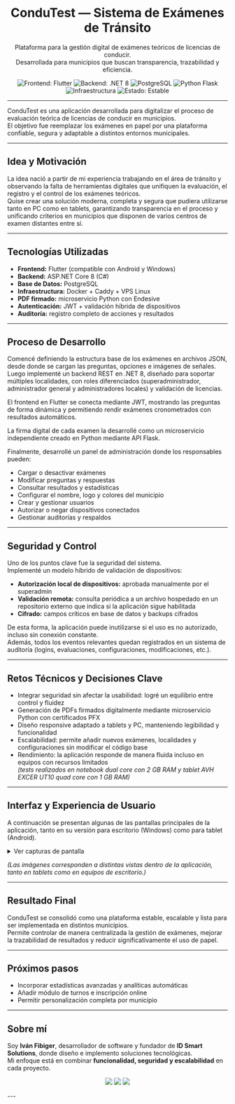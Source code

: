 <h1 align="center">ConduTest — Sistema de Exámenes de Tránsito</h1>

<p align="center">
  Plataforma para la gestión digital de exámenes teóricos de licencias de conducir.<br>
  Desarrollada para municipios que buscan transparencia, trazabilidad y eficiencia.
</p>

<p align="center">
  <img src="https://img.shields.io/badge/Frontend-Flutter-blue?style=flat-square" alt="Frontend: Flutter">
  <img src="https://img.shields.io/badge/Backend-.NET%208-purple?style=flat-square" alt="Backend: .NET 8">
  <img src="https://img.shields.io/badge/Base%20de%20Datos-PostgreSQL-blue?style=flat-square" alt="PostgreSQL">
  <img src="https://img.shields.io/badge/Microservicio-Python%20%7C%20Flask-green?style=flat-square" alt="Python Flask">
  <img src="https://img.shields.io/badge/Infraestructura-Docker%20%7C%20Caddy%20%7C%20VPS-lightgrey?style=flat-square" alt="Infraestructura">
  <img src="https://img.shields.io/badge/Estado-Estable-success?style=flat-square" alt="Estado: Estable">
</p>

---




ConduTest es una aplicación desarrollada para digitalizar el proceso de evaluación teórica de licencias de conducir en municipios.  
El objetivo fue reemplazar los exámenes en papel por una plataforma confiable, segura y adaptable a distintos entornos municipales.

---

## Idea y Motivación

La idea nació a partir de mi experiencia trabajando en el área de tránsito y observando la falta de herramientas digitales que unifiquen la evaluación, el registro y el control de los exámenes teóricos.  
Quise crear una solución moderna, completa y segura que pudiera utilizarse tanto en PC como en tablets, garantizando transparencia en el proceso y unificando criterios en municipios que disponen de varios centros de examen distantes entre sí.

---

## Tecnologías Utilizadas

- **Frontend:** Flutter (compatible con Android y Windows)  
- **Backend:** ASP.NET Core 8 (C#)  
- **Base de Datos:** PostgreSQL  
- **Infraestructura:** Docker + Caddy + VPS Linux  
- **PDF firmado:** microservicio Python con Endesive  
- **Autenticación:** JWT + validación híbrida de dispositivos  
- **Auditoría:** registro completo de acciones y resultados  

---

## Proceso de Desarrollo

Comencé definiendo la estructura base de los exámenes en archivos JSON, desde donde se cargan las preguntas, opciones e imágenes de señales.  
Luego implementé un backend REST en .NET 8, diseñado para soportar múltiples localidades, con roles diferenciados (superadministrador, administrador general y administradores locales) y validación de licencias.

El frontend en Flutter se conecta mediante JWT, mostrando las preguntas de forma dinámica y permitiendo rendir exámenes cronometrados con resultados automáticos.

La firma digital de cada examen la desarrollé como un microservicio independiente creado en Python mediante API Flask.

Finalmente, desarrollé un panel de administración donde los responsables pueden:

- Cargar o desactivar exámenes  
- Modificar preguntas y respuestas  
- Consultar resultados y estadísticas  
- Configurar el nombre, logo y colores del municipio  
- Crear y gestionar usuarios  
- Autorizar o negar dispositivos conectados  
- Gestionar auditorías y respaldos  

---

## Seguridad y Control

Uno de los puntos clave fue la seguridad del sistema.  
Implementé un modelo híbrido de validación de dispositivos:

- **Autorización local de dispositivos:** aprobada manualmente por el superadmin  
- **Validación remota:** consulta periódica a un archivo hospedado en un repositorio externo que indica si la aplicación sigue habilitada  
- **Cifrado:** campos críticos en base de datos y backups cifrados  

De esta forma, la aplicación puede inutilizarse si el uso es no autorizado, incluso sin conexión constante.  
Además, todos los eventos relevantes quedan registrados en un sistema de auditoría (logins, evaluaciones, configuraciones, modificaciones, etc.).

---

## Retos Técnicos y Decisiones Clave

- Integrar seguridad sin afectar la usabilidad: logré un equilibrio entre control y fluidez  
- Generación de PDFs firmados digitalmente mediante microservicio Python con certificados PFX  
- Diseño responsive adaptado a tablets y PC, manteniendo legibilidad y funcionalidad  
- Escalabilidad: permite añadir nuevos exámenes, localidades y configuraciones sin modificar el código base  
- Rendimiento: la aplicación responde de manera fluida incluso en equipos con recursos limitados  
  *(tests realizados en notebook dual core con 2 GB RAM y tablet AVH EXCER UT10 quad core con 1 GB RAM)*  

---

## Interfaz y Experiencia de Usuario

A continuación se presentan algunas de las pantallas principales de la aplicación, tanto en su versión para escritorio (Windows) como para tablet (Android).

<details>
  <summary>Ver capturas de pantalla</summary>

### Acceso y autenticación
![Login en PC](screenshots/login_pc.png)
![Login en tablet](screenshots/login_tablet.png)

### Selección y desarrollo del examen
![Carga de datos del examinado](screenshots/carga_usuarios_tablet.png)
![Selección de examen](screenshots/seleccion_examen_tablet.png)
![Pregunta simple](screenshots/pregunta_simple_tablet.png)
![Pregunta con imagen](screenshots/pregunta_imagen_tablet.png)

### Resultados y generación de PDF
![Resultado en tablet](screenshots/resultado_tablet.png)
![Resultados en PC](screenshots/resultados_pc.png)
![PDF firmado](screenshots/pdf_resultado.png)

### Panel de administración
![Panel principal (dashboard)](screenshots/dashboard_pc.png)
![Gestión de exámenes](screenshots/examenes_pc.png)
![Gestión de usuarios](screenshots/usuarios_pc.png)
![Administración de dispositivos](screenshots/dispositivos_pc.png)
![Configuración general](screenshots/configuracion_pc.png)
![Auditoría de acciones](screenshots/auditoria_pc.png)
![Estadísticas](screenshots/estadisticas_pc.png)

</details>

*(Las imágenes corresponden a distintas vistas dentro de la aplicación, tanto en tablets como en equipos de escritorio.)*

---

## Resultado Final

ConduTest se consolidó como una plataforma estable, escalable y lista para ser implementada en distintos municipios.  
Permite controlar de manera centralizada la gestión de exámenes, mejorar la trazabilidad de resultados y reducir significativamente el uso de papel.

---

## Próximos pasos

- Incorporar estadísticas avanzadas y analíticas automáticas  
- Añadir módulo de turnos e inscripción online  
- Permitir personalización completa por municipio  

---

## Sobre mí

Soy **Iván Fibiger**, desarrollador de software y fundador de **ID Smart Solutions**, donde diseño e implemento soluciones tecnológicas.  
Mi enfoque está en combinar **funcionalidad, seguridad y escalabilidad** en cada proyecto.

<p align="center">
  <img src="https://img.shields.io/badge/Autor-Iván%20Fibiger-lightgrey?style=flat-square">
  <img src="https://img.shields.io/badge/Licencia-Propietaria-blue?style=flat-square">
  <a href="https://www.linkedin.com/in/ivan-fibiger/" target="_blank">
    <img src="https://img.shields.io/badge/LinkedIn-ivan--fibiger-0A66C2?style=flat-square&logo=linkedin&logoColor=white">
  </a>
</p>
---
